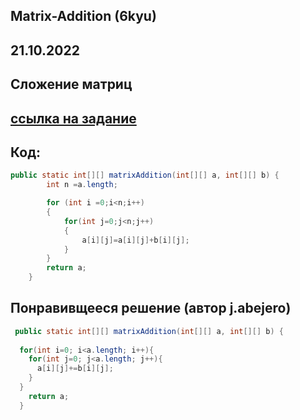 ## Matrix-Addition (6kyu)
## 21.10.2022
## Сложение матриц 
## [ссылка на задание](https://www.codewars.com/kata/526233aefd4764272800036f)
## Код:
``` java
public static int[][] matrixAddition(int[][] a, int[][] b) {
        int n =a.length;

        for (int i =0;i<n;i++)
        {
            for(int j=0;j<n;j++)
            {
                a[i][j]=a[i][j]+b[i][j];
            }
        }
        return a;
    }
```
## Понравивщееся решение (автор j.abejero)
``` java
 public static int[][] matrixAddition(int[][] a, int[][] b) {
  
  for(int i=0; i<a.length; i++){
    for(int j=0; j<a.length; j++){
      a[i][j]+=b[i][j];
    }
  }
    return a;
  }
    
